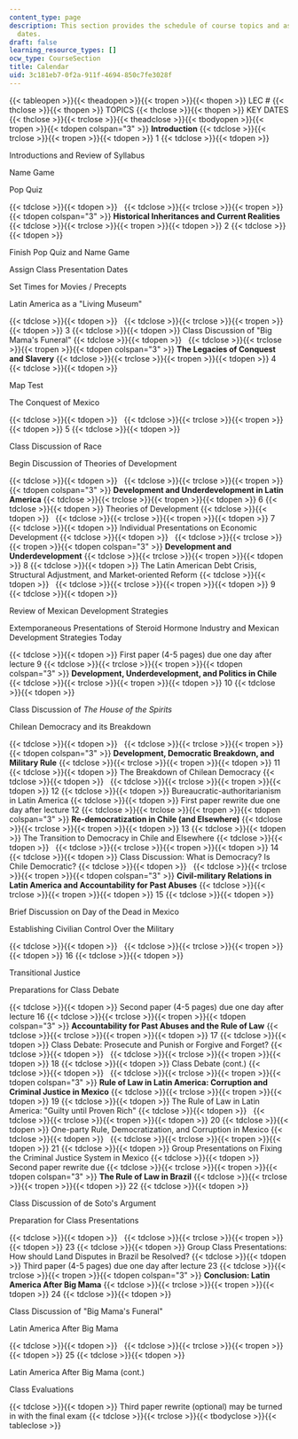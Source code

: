```yaml
---
content_type: page
description: This section provides the schedule of course topics and assignment due
  dates.
draft: false
learning_resource_types: []
ocw_type: CourseSection
title: Calendar
uid: 3c181eb7-0f2a-911f-4694-850c7fe3028f
---
```

{{< tableopen >}}{{< theadopen >}}{{< tropen >}}{{< thopen >}}
LEC #
{{< thclose >}}{{< thopen >}}
TOPICS
{{< thclose >}}{{< thopen >}}
KEY DATES
{{< thclose >}}{{< trclose >}}{{< theadclose >}}{{< tbodyopen >}}{{< tropen >}}{{< tdopen colspan="3" >}}
**Introduction**
{{< tdclose >}}{{< trclose >}}{{< tropen >}}{{< tdopen >}}
1
{{< tdclose >}}{{< tdopen >}}

Introductions and Review of Syllabus

Name Game

Pop Quiz

{{< tdclose >}}{{< tdopen >}}
 
{{< tdclose >}}{{< trclose >}}{{< tropen >}}{{< tdopen colspan="3" >}}
**Historical Inheritances and Current Realities**
{{< tdclose >}}{{< trclose >}}{{< tropen >}}{{< tdopen >}}
2
{{< tdclose >}}{{< tdopen >}}

Finish Pop Quiz and Name Game

Assign Class Presentation Dates

Set Times for Movies / Precepts

Latin America as a "Living Museum"

{{< tdclose >}}{{< tdopen >}}
 
{{< tdclose >}}{{< trclose >}}{{< tropen >}}{{< tdopen >}}
3
{{< tdclose >}}{{< tdopen >}}
Class Discussion of "Big Mama's Funeral"
{{< tdclose >}}{{< tdopen >}}
 
{{< tdclose >}}{{< trclose >}}{{< tropen >}}{{< tdopen colspan="3" >}}
**The Legacies of Conquest and Slavery**
{{< tdclose >}}{{< trclose >}}{{< tropen >}}{{< tdopen >}}
4
{{< tdclose >}}{{< tdopen >}}

Map Test

The Conquest of Mexico

{{< tdclose >}}{{< tdopen >}}
 
{{< tdclose >}}{{< trclose >}}{{< tropen >}}{{< tdopen >}}
5
{{< tdclose >}}{{< tdopen >}}

Class Discussion of Race

Begin Discussion of Theories of Development

{{< tdclose >}}{{< tdopen >}}
 
{{< tdclose >}}{{< trclose >}}{{< tropen >}}{{< tdopen colspan="3" >}}
**Development and Underdevelopment in Latin America**
{{< tdclose >}}{{< trclose >}}{{< tropen >}}{{< tdopen >}}
6
{{< tdclose >}}{{< tdopen >}}
Theories of Development
{{< tdclose >}}{{< tdopen >}}
 
{{< tdclose >}}{{< trclose >}}{{< tropen >}}{{< tdopen >}}
7
{{< tdclose >}}{{< tdopen >}}
Individual Presentations on Economic Development
{{< tdclose >}}{{< tdopen >}}
 
{{< tdclose >}}{{< trclose >}}{{< tropen >}}{{< tdopen colspan="3" >}}
**Development and Underdevelopment**
{{< tdclose >}}{{< trclose >}}{{< tropen >}}{{< tdopen >}}
8
{{< tdclose >}}{{< tdopen >}}
The Latin American Debt Crisis, Structural Adjustment, and Market-oriented Reform
{{< tdclose >}}{{< tdopen >}}
 
{{< tdclose >}}{{< trclose >}}{{< tropen >}}{{< tdopen >}}
9
{{< tdclose >}}{{< tdopen >}}

Review of Mexican Development Strategies

Extemporaneous Presentations of Steroid Hormone Industry and Mexican Development Strategies Today

{{< tdclose >}}{{< tdopen >}}
First paper (4-5 pages) due one day after lecture 9
{{< tdclose >}}{{< trclose >}}{{< tropen >}}{{< tdopen colspan="3" >}}
**Development, Underdevelopment, and Politics in Chile**
{{< tdclose >}}{{< trclose >}}{{< tropen >}}{{< tdopen >}}
10
{{< tdclose >}}{{< tdopen >}}

Class Discussion of *The House of the Spirits* 

Chilean Democracy and its Breakdown

{{< tdclose >}}{{< tdopen >}}
 
{{< tdclose >}}{{< trclose >}}{{< tropen >}}{{< tdopen colspan="3" >}}
**Development, Democratic Breakdown, and Military Rule**
{{< tdclose >}}{{< trclose >}}{{< tropen >}}{{< tdopen >}}
11
{{< tdclose >}}{{< tdopen >}}
The Breakdown of Chilean Democracy
{{< tdclose >}}{{< tdopen >}}
 
{{< tdclose >}}{{< trclose >}}{{< tropen >}}{{< tdopen >}}
12
{{< tdclose >}}{{< tdopen >}}
Bureaucratic-authoritarianism in Latin America
{{< tdclose >}}{{< tdopen >}}
First paper rewrite due one day after lecture 12
{{< tdclose >}}{{< trclose >}}{{< tropen >}}{{< tdopen colspan="3" >}}
**Re-democratization in Chile (and Elsewhere)**
{{< tdclose >}}{{< trclose >}}{{< tropen >}}{{< tdopen >}}
13
{{< tdclose >}}{{< tdopen >}}
The Transition to Democracy in Chile and Elsewhere
{{< tdclose >}}{{< tdopen >}}
 
{{< tdclose >}}{{< trclose >}}{{< tropen >}}{{< tdopen >}}
14
{{< tdclose >}}{{< tdopen >}}
Class Discussion: What is Democracy? Is Chile Democratic?
{{< tdclose >}}{{< tdopen >}}
 
{{< tdclose >}}{{< trclose >}}{{< tropen >}}{{< tdopen colspan="3" >}}
**Civil-military Relations in Latin America and Accountability for Past Abuses**
{{< tdclose >}}{{< trclose >}}{{< tropen >}}{{< tdopen >}}
15
{{< tdclose >}}{{< tdopen >}}

Brief Discussion on Day of the Dead in Mexico

Establishing Civilian Control Over the Military

{{< tdclose >}}{{< tdopen >}}
 
{{< tdclose >}}{{< trclose >}}{{< tropen >}}{{< tdopen >}}
16
{{< tdclose >}}{{< tdopen >}}

Transitional Justice

Preparations for Class Debate

{{< tdclose >}}{{< tdopen >}}
Second paper (4-5 pages) due one day after lecture 16
{{< tdclose >}}{{< trclose >}}{{< tropen >}}{{< tdopen colspan="3" >}}
**Accountability for Past Abuses and the Rule of Law**
{{< tdclose >}}{{< trclose >}}{{< tropen >}}{{< tdopen >}}
17
{{< tdclose >}}{{< tdopen >}}
Class Debate: Prosecute and Punish or Forgive and Forget?
{{< tdclose >}}{{< tdopen >}}
 
{{< tdclose >}}{{< trclose >}}{{< tropen >}}{{< tdopen >}}
18
{{< tdclose >}}{{< tdopen >}}
Class Debate (cont.)
{{< tdclose >}}{{< tdopen >}}
 
{{< tdclose >}}{{< trclose >}}{{< tropen >}}{{< tdopen colspan="3" >}}
**Rule of Law in Latin America: Corruption and Criminal Justice in Mexico**
{{< tdclose >}}{{< trclose >}}{{< tropen >}}{{< tdopen >}}
19
{{< tdclose >}}{{< tdopen >}}
The Rule of Law in Latin America: "Guilty until Proven Rich"
{{< tdclose >}}{{< tdopen >}}
 
{{< tdclose >}}{{< trclose >}}{{< tropen >}}{{< tdopen >}}
20
{{< tdclose >}}{{< tdopen >}}
One-party Rule, Democratization, and Corruption in Mexico
{{< tdclose >}}{{< tdopen >}}
 
{{< tdclose >}}{{< trclose >}}{{< tropen >}}{{< tdopen >}}
21
{{< tdclose >}}{{< tdopen >}}
Group Presentations on Fixing the Criminal Justice System in Mexico
{{< tdclose >}}{{< tdopen >}}
Second paper rewrite due
{{< tdclose >}}{{< trclose >}}{{< tropen >}}{{< tdopen colspan="3" >}}
**The Rule of Law in Brazil**
{{< tdclose >}}{{< trclose >}}{{< tropen >}}{{< tdopen >}}
22
{{< tdclose >}}{{< tdopen >}}

Class Discussion of de Soto's Argument

Preparation for Class Presentations

{{< tdclose >}}{{< tdopen >}}
 
{{< tdclose >}}{{< trclose >}}{{< tropen >}}{{< tdopen >}}
23
{{< tdclose >}}{{< tdopen >}}
Group Class Presentations: How should Land Disputes in Brazil be Resolved?
{{< tdclose >}}{{< tdopen >}}
Third paper (4-5 pages) due one day after lecture 23
{{< tdclose >}}{{< trclose >}}{{< tropen >}}{{< tdopen colspan="3" >}}
**Conclusion: Latin America After Big Mama**
{{< tdclose >}}{{< trclose >}}{{< tropen >}}{{< tdopen >}}
24
{{< tdclose >}}{{< tdopen >}}

Class Discussion of "Big Mama's Funeral"

Latin America After Big Mama

{{< tdclose >}}{{< tdopen >}}
 
{{< tdclose >}}{{< trclose >}}{{< tropen >}}{{< tdopen >}}
25
{{< tdclose >}}{{< tdopen >}}

Latin America After Big Mama (cont.)

Class Evaluations

{{< tdclose >}}{{< tdopen >}}
Third paper rewrite (optional) may be turned in with the final exam
{{< tdclose >}}{{< trclose >}}{{< tbodyclose >}}{{< tableclose >}}